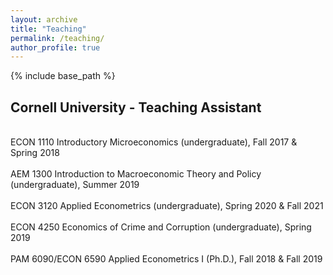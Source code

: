 ```yaml
---
layout: archive
title: "Teaching"
permalink: /teaching/
author_profile: true
---
```


{% include base_path %}

<p id="1.5-spaced" style="line-height: 150%;">
<h2> Cornell University - Teaching Assistant</h2><br>
<div>ECON 1110 Introductory Microeconomics (undergraduate), Fall 2017 & Spring 2018</div><br>
<div>AEM 1300 Introduction to Macroeconomic Theory and Policy (undergraduate), Summer 2019</div><br>
<div>ECON 3120 Applied Econometrics (undergraduate), Spring 2020 & Fall 2021</div><br>
<div>ECON 4250 Economics of Crime and Corruption (undergraduate), Spring 2019</div><br>
<div>PAM 6090/ECON 6590 Applied Econometrics I (Ph.D.), Fall 2018 & Fall 2019</div>
</p>

	
